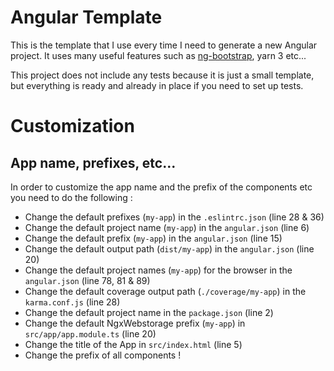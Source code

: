 # Angular Template
This is the template that I use every time I need to generate a new Angular project. It uses many useful features
such as [ng-bootstrap](https://ng-bootstrap.github.io/#/home), yarn 3 etc...

This project does not include any tests because it is just a small template, but everything is ready and already
in place if you need to set up tests.

# Customization
## App name, prefixes, etc...
In order to customize the app name and the prefix of the components etc you need to do the following :

- Change the default prefixes (`my-app`) in the `.eslintrc.json` (line 28 & 36)
- Change the default project name (`my-app`) in the `angular.json` (line 6)
- Change the default prefix (`my-app`) in the `angular.json` (line 15)
- Change the default output path (`dist/my-app`) in the `angular.json` (line 20)
- Change the default project names (`my-app`) for the browser in the `angular.json` (line 78, 81 & 89)
- Change the default coverage output path (`./coverage/my-app`) in the `karma.conf.js` (line 28)
- Change the default project name in the `package.json` (line 2)
- Change the default NgxWebstorage prefix (`my-app`) in `src/app/app.module.ts` (line 20)
- Change the title of the App in `src/index.html` (line 5)
- Change the prefix of all components !
